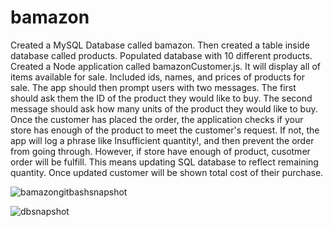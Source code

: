 # bamazon


Created a MySQL Database called bamazon.
Then created a table inside database called products.
Populated database with 10 different products. 
Created a Node application called bamazonCustomer.js. It will display all of  items available for sale. Included ids, names, and prices of products for sale.
The app should then prompt users with two messages.
The first should ask them the ID of the product they would like to buy.
The second message should ask how many units of the product they would like to buy.
Once the customer has placed the order, the application checks if your store has enough of the product to meet the customer's request.
If not, the app will log a phrase like Insufficient quantity!, and then prevent the order from going through.
However, if store have enough of product, cusotmer order will be fulfill. 
This means updating  SQL database to reflect remaining quantity.
Once updated customer will be shown total cost of their purchase.


![bamazongitbashsnapshot](https://user-images.githubusercontent.com/31494833/36627442-c712d61e-1910-11e8-9b48-c7edb2ee1568.png)

![dbsnapshot](https://user-images.githubusercontent.com/31494833/36627443-c73d7770-1910-11e8-9735-0fb1ff7e9157.png)

